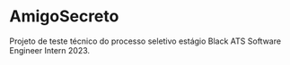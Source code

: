 # AmigoSecreto
Projeto de teste técnico do processo seletivo  estágio Black ATS Software Engineer Intern 2023.
